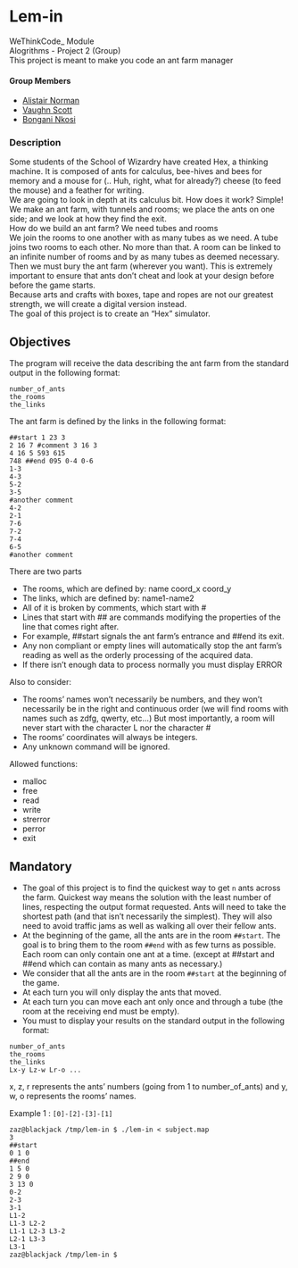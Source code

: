 # **Lem-in**
WeThinkCode_ Module  
Alogrithms - Project 2 (Group)  
This project is meant to make you code an ant farm manager

#### Group Members
- [Alistair Norman](https://github.com/anormanwtc)  
- [Vaughn Scott](https://github.com/VR-Scott)  
- [Bongani Nkosi](https://github.com/Salsa-socks)  

### **Description**

Some students of the School of Wizardry have created Hex, a thinking machine. It is composed of ants for calculus, bee-hives and bees for memory and a mouse for (.. Huh, right, what for already?) cheese (to feed the mouse) and a feather for writing.  
We are going to look in depth at its calculus bit. How does it work? Simple! We make an ant farm, with tunnels and rooms; we place the ants on one side; and we look at how they find the exit.  
How do we build an ant farm? We need tubes and rooms  
We join the rooms to one another with as many tubes as we need. A tube joins two rooms to each other. No more than that. A room can be linked to an infinite number of rooms and by as many tubes as deemed necessary. Then we must bury the ant farm (wherever you want). This is extremely important to ensure that ants don’t cheat and look at your design before before the game starts.  
Because arts and crafts with boxes, tape and ropes are not our greatest strength, we will create a digital version instead.  
The goal of this project is to create an “Hex” simulator.  

## **Objectives**
The program will receive the data describing the ant farm from the standard output in the following format:
```
number_of_ants
the_rooms
the_links
```
The ant farm is defined by the links in the following format:
```
##start 1 23 3
2 16 7 #comment 3 16 3
4 16 5 593 615
748 ##end 095 0-4 0-6
1-3
4-3
5-2
3-5
#another comment
4-2
2-1
7-6
7-2
7-4
6-5
#another comment
```

There are two parts
- The rooms, which are defined by: name coord_x coord_y
- The links, which are defined by: name1-name2
- All of it is broken by comments, which start with #
- Lines that start with ## are commands modifying the properties of the line that comes right after.
- For example, ##start signals the ant farm’s entrance and ##end its exit.
- Any non compliant or empty lines will automatically stop the ant farm’s reading as well as the orderly processing of the acquired data.
- If there isn’t enough data to process normally you must display ERROR

Also to consider:
- The rooms’ names won’t necessarily be numbers, and they won’t necessarily be in the right and continuous order (we will find rooms with names such as zdfg, qwerty, etc...)  But most importantly, a room will never start with the character L nor the character # 
- The rooms’ coordinates will always be integers.
- Any unknown command will be ignored.

Allowed functions:
- malloc
- free
- read
- write
- strerror
- perror
- exit

## **Mandatory**

- The goal of this project is to find the quickest way to get `n` ants across the farm. Quickest way means the solution with the least number of lines, respecting the output format requested.
Ants will need to take the shortest path (and that isn’t necessarily the simplest). They will also need to avoid traffic jams as well as walking all over their fellow ants.
- At the beginning of the game, all the ants are in the room `##start`. The goal is
to bring them to the room `##end` with as few turns as possible. Each room can
only contain one ant at a time. (except at ##start and ##end which can contain
as many ants as necessary.)
- We consider that all the ants are in the room `##start` at the beginning of the game.
- At each turn you will only display the ants that moved.
- At each turn you can move each ant only once and through a tube (the room at
the receiving end must be empty).
- You must to display your results on the standard output in the following format:
```
number_of_ants
the_rooms
the_links
Lx-y Lz-w Lr-o ...
```
x, z, r represents the ants’ numbers (going from 1 to number_of_ants) and y,
w, o represents the rooms’ names.

Example 1 :
`[0]-[2]-[3]-[1]`
```
zaz@blackjack /tmp/lem-in $ ./lem-in < subject.map
3
##start
0 1 0
##end
1 5 0
2 9 0
3 13 0
0-2
2-3
3-1
L1-2
L1-3 L2-2
L1-1 L2-3 L3-2
L2-1 L3-3
L3-1
zaz@blackjack /tmp/lem-in $
```

